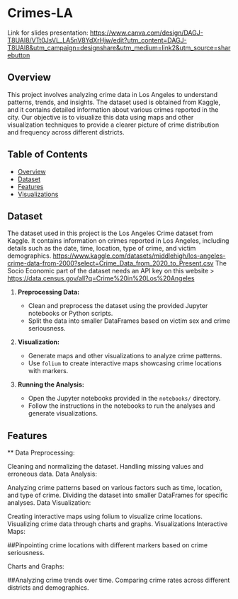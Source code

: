 # Crimes-LA

Link for slides presentation: https://www.canva.com/design/DAGJ-T8UAl8/VTt0JsVL_LA5nV8YdXrHjw/edit?utm_content=DAGJ-T8UAl8&utm_campaign=designshare&utm_medium=link2&utm_source=sharebutton

## Overview

This project involves analyzing crime data in Los Angeles to understand patterns, trends, and insights. The dataset used is obtained from Kaggle, and it contains detailed information about various crimes reported in the city. Our objective is to visualize this data using maps and other visualization techniques to provide a clearer picture of crime distribution and frequency across different districts.

## Table of Contents

- [Overview](#overview)
- [Dataset](#dataset)
- [Features](#features)
- [Visualizations](#visualizations)



## Dataset

The dataset used in this project is the Los Angeles Crime dataset from Kaggle. It contains information on crimes reported in Los Angeles, including details such as the date, time, location, type of crime, and victim demographics.
https://www.kaggle.com/datasets/middlehigh/los-angeles-crime-data-from-2000?select=Crime_Data_from_2020_to_Present.csv
The Socio Economic part of the dataset needs an API key on this website > 
https://data.census.gov/all?q=Crime%20in%20Los%20Angeles



1. **Preprocessing Data:**
    - Clean and preprocess the dataset using the provided Jupyter notebooks or Python scripts.
    - Split the data into smaller DataFrames based on victim sex and crime seriousness.

2. **Visualization:**
    - Generate maps and other visualizations to analyze crime patterns.
    - Use `folium` to create interactive maps showcasing crime locations with markers.

3. **Running the Analysis:**
    - Open the Jupyter notebooks provided in the `notebooks/` directory.
    - Follow the instructions in the notebooks to run the analyses and generate visualizations.

## Features

** Data Preprocessing:

Cleaning and normalizing the dataset.
Handling missing values and erroneous data.
Data Analysis:

Analyzing crime patterns based on various factors such as time, location, and type of crime.
Dividing the dataset into smaller DataFrames for specific analyses.
Data Visualization:

Creating interactive maps using folium to visualize crime locations.
Visualizing crime data through charts and graphs.
Visualizations
Interactive Maps:

##Pinpointing crime locations with different markers based on crime seriousness.

Charts and Graphs:

##Analyzing crime trends over time.
Comparing crime rates across different districts and demographics.


